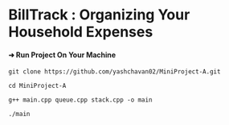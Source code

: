 # BillTrack : Organizing Your Household Expenses

#### ➜ Run Project On Your Machine

```
git clone https://github.com/yashchavan02/MiniProject-A.git
```
```
cd MiniProject-A
```

```
g++ main.cpp queue.cpp stack.cpp -o main
```

```
./main
```

